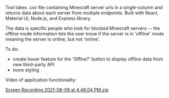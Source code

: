 Tool takes .csv file containing Minecraft server urls in a single-column and returns data about each server from multiple endpoints.
Built with React, Material UI, Node.js, and Express library.

The data is specific people who look for blocked Minecraft servers -- the offline mode information lets the user know if the server is in 'offline' mode meaning the server is online, but not 'online'. 

To do: 
- create hover feature for the 'Offine?' button to display offline data from new third-party API
- more styling

Video of application functionality: 

[Screen Recording 2021-08-09 at 4.48.04 PM.zip](https://github.com/Brandon-Warner/MinecraftServerApp/files/6957982/Screen.Recording.2021-08-09.at.4.48.04.PM.zip)



